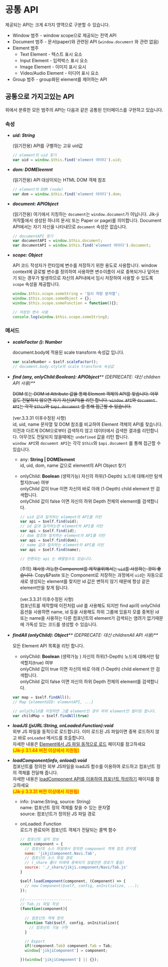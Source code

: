 # 공통 API

제공되는 API는 크게 4가지 영역으로 구분할 수 있습니다.

* Window 범주 - window scope으로 제공되는 전역 API
* Document 범주 - 문서(paper)와 관련된 API (`window.document` 와 관련 없음)
* Element 범주
  * Text Element - 텍스트 표시 요소
  * Input Element - 입력박스 표시 요소
  * Image Element - 이미지 표시 요시
  * Video/Audio Element - 미디어 표시 요소
* Group 범주 - group화된 element를 제어하는 API

## 공통으로 가지고있는 API

위에서 분류한 모든 범주의 API는 다음과 같은 공통된 인터페이스를 구현하고 있습니다.

### 속성

*   _**uid: String**_

    (읽기전용) API를 구별하는 고유 uid값

    ```javascript
    // element의 uid 찾기
    var uid = window.$this.find('element 아이디').uid;
    ```
*   _**dom: DOMEleemnt**_

    (읽기전용) API 대상이되는 HTML DOM 객체 참조

    ```javascript
    // element의 DOM (node)
    var dom = window.$this.find('element 아이디').dom;
    ```
*   _**document: APIObject**_

    (읽기전용) 여기에서 지칭하는 `document`는 `window.document`가 아닙니다. Jik-ji 저작툴에서 생성된 하나의 문서( 또는 Paper or page)를 의미합니다. Document API에서는 자기 자신을 나타내므로 `document` 속성은 없습니다.

    ```javascript
    // documentAPI 찾기
    var documentAPI = window.$this.document;
    var documentAPI = window.$this.find('element 아이디').document;
    ```
*   _**scope: Object**_

    API 코드 작성자가 런타임에 변수를 저장하기 위한 용도로 사용합니다. window context에 글로벌 변수를 정의하여 사용하면 변수이름이 서로 중복되거나 덮어쓰기 되는 경우가 발생하므로 자신의 API내에서 임시 저장하여 사용할 수 있도록 `scope` 속성을 제공합니다.

    ```javascript
    window.$this.scope.someString = '임시 저장 문자열';
    window.$this.scope.someObject = {};
    window.$this.scope.someFunction = function(){};

    // 저장된 변수 사용
    console.log(window.$this.scope.someString);
    ```

### 메서드

*   _**scaleFactor (): Number**_

    document.body에 적용된 scale transform 속성값 입니다.

    ```javascript
    var scaleNumber = $self.scaleFactor();
    // document.body.style의 scale transform 속성값
    ```
*   _**find (any, onlyChild:Boolean): APIObject**** **<mark style="color:red;">**(DEPRECATE: 대신 children API 사용)**</mark>_

    ~~DOM 또는 DOM id Attribute 값을 통해 Element 객체의 API를 찾습니다. 아무 값도 전달하지 않으면 자기 자신(API)을 리턴 합니다. `window API`와 `docuemnt API`는 각각 `$this`와 `$api.document` 를 통해 접근할 수 있습니다.~~\
    \
    (ver.3.3.31 이후수정된 사항)\
    id, uid, name 문자열   및 DOM 참조를 비교하여 Element 객체의 API를 찾습니다. 이전과 다르게 DOM으로부터 검색하지 않고 데이터에서 검색한  결과를 리턴합니다. 아무것도   전달되지 않을때에는 `undefined`  값을 리턴 합니다.\
    `window API`와 `docuemnt API`는 각각 `$this`와 `$api.document` 를 통해 접근할 수 있습니다.

    * any: **String | DOMElement** \
      id, uid, dom, name 값으로 element의 API Object 찾기   &#x20;
    *   onlyChild: **Boolean**  (생략가능) 자신의 하위(1-Depth) 노드에 대해서만 탐색할지(true) 여부\
        onlyChild 값이  true 이면 자신의 바로 아래 (1-Depth) child element 만 검색합니다.\
        onlyChild 값이  false 이면 자신의 하위 Depth 전체의 element를 검색합니다.       &#x20;

        ```javascript
        // uid 값과 일치하는 element의 API를 리턴
        var api = $self.find(uid);
        // id 값과 일치하는한 element의 API를 리턴
        var api = $self.find(id);
        // dom 참조와 일치하는 element의 API를 리턴
        var api = $self.find(dom);
        // name 값과 일치하는 element의 API를 리턴
        var api = $self.find(name);

        // 반환되는 api 는 배열일수도 있습니다. 
        ```

        (주의) ~~재사용 가능한 Component를 제작을위해서는 `uid`를 사용하는 것이 좋습니다.~~ Copy\&Paste 또는 Component로 저장하는 과정에서 `uid`는 자동으로 새로 생성되는 element를 찾지만 id 값은 변하지 않기 때문에 항상 같은 element만을 찾게 됩니다.\
        \
        (ver.3.3.31 이후수정된 사항)\
        컴포넌트를 제작할때 이전처럼 uid 를 사용해도 되지만 find api의 onlyChild 옵션을 사용하면 name, id 등을 사용해도 하위 그룹에 있을지 모를 중복된 id 또는 name을 사용하는 다른 컴포넌트의 element가 검색되는 염려가 없기때문에 가독성 있는 코드를 생성할 수 있습니다.
*   _**findAll (onlyChild): Object**** **<mark style="color:red;">**(DEPRECATE: 대신 childrenAll API 사용)**</mark>_

    모든 Element API 목록을 리턴 합니다.

    * onlyChild: **Boolean**  (생략가능 ) 자신의 하위(1-Depth) 노드에 대해서만 탐색할지(true) 여부   \
      onlyChild 값이  true 이면 자신의 바로 아래 (1-Depth) child element 만 검색합니다.\
      onlyChild 값이  false 이면 자신의 하위 Depth 전체의 element를 검색합니다.

    ```javascript
    var map = $self.findAll();
    // Map {elementUID: elementAPI, ...}

    // onlyChild를 지정하면 그룹 element인 경우 하위 element만 필터링 합니다. 
    var childMap = $self.findAll(true)
    ```
* _**loadJS (jsURL:String, onLoaded:Function):void**_\
  외부 JS 파일을 동적으로 로드합니다. 이미 로드된 JS 파일이면 중복 로드하지 않고 바로 `onLoaded` 메서드를 호출합니다.\
  자세한 내용은 [Element에서 JS 파일 동적으로 로드](https://app.gitbook.com/s/y5qQb2jYHinob4a78GGK/\~/changes/d4OY85wjhCe2MUMUVOq3/tutorial/element-js) 페이지를 참고하세요\
  <mark style="color:red;">(Jik-ji 3.1.44 버전 이상에서 지원됨)</mark>
* _**loadComponent(info, onload):void**_\
  컴포넌트를 정의한 외부 JS파일을 loadJS 함수를 이용하여 로드하고 컴포넌트 정의 객체를 전달해 줍니다.\
  자세한 내용은 [loadComponent API를 이용하여  컴포넌트 작성하기](../tutorial/loadcomponent-api.md) 페이지를 참고하세요\
  <mark style="color:red;">(Jik-ji 3.3.31 버전 이상에서 지원됨)</mark>
  * info: {name:String, source: String}\
    name: 컴포넌트 정의 객체를 찾을 수 있는 문자열\
    source: 컴포넌트가 정의된 JS 파일 경로
  *   onLoaded: Function \
      로드가 완료되어 컴포넌트 객체가 전달되는 콜백 함수

      ```javascript
      // 컴포넌트 설치 정보
      const component = {
        // 컴포넌트 소스 파일에서 정의한 component 객체 참조 문자열
        name: 'jikjiComponent.Navi.Tab',
        // 컴포넌트 소스 파일 경로
        // (_share 폴더 아래에 중복되지 않을만한 경로가 좋음)
        source: './_share/jikji.component/Navi/Tab.js'
      }

      $self.loadComponent(component, (Component) => {
        // new Component($self, config, onInitialize, ...);
      });

      //---------------------
      // Tab.js 파일 작성
      (function(component){
        
        // 컴포넌트 객체 정의
        function Tab($self, config, onInitialize){
          // 컴포넌트 기능 구현
        }

        // Export
        if(!component.Tab) component.Tab = Tab;
        window['jikjiComponent'] = component;

      })(window['jikjiComponent'] || {});
      ```

